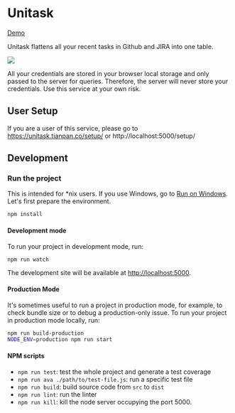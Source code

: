 # Unitask

[Demo](https://unitask.tianpan.co/)

Unitask flattens all your recent tasks in Github and JIRA into one table.

![](https://tp-misc.b-cdn.net/unitask-demo.png)

All your credentials are stored in your browser local storage and only passed to the server for queries. Therefore, the server will never store your credentials. Use this service at your own risk.

## User Setup

If you are a user of this service, please go to https://unitask.tianpan.co/setup/ or http://localhost:5000/setup/

## Development

### Run the project

This is intended for \*nix users. If you use Windows, go to [Run on Windows](#run-on-windows). Let's first prepare the environment.

```bash
npm install
```

#### Development mode

To run your project in development mode, run:

```bash
npm run watch
```

The development site will be available at [http://localhost:5000](http://localhost:5000).

#### Production Mode

It's sometimes useful to run a project in production mode, for example, to check bundle size or to debug a production-only issue. To run your project in production mode locally, run:

```bash
npm run build-production
NODE_ENV=production npm run start
```

#### NPM scripts

- `npm run test`: test the whole project and generate a test coverage
- `npm run ava ./path/to/test-file.js`: run a specific test file
- `npm run build`: build source code from `src` to `dist`
- `npm run lint`: run the linter
- `npm run kill`: kill the node server occupying the port 5000.
